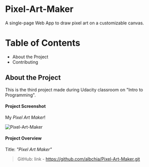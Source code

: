 # Pixel-Art-Maker
A single-page Web App to draw pixel art on a customizable canvas.

# Table of Contents
- About the Project
- Contributing

## About the Project
This is the third project made during Udacity classroom on "Intro to Programming".

#### Project Screenshot
My _Pixel Art Maker_!

![Pixel-Art-Maker](https://github.com/albchia/Pixel-Art-Maker/issues/3#issue-722229913)

#### Project Overview
Title: _"Pixel Art Maker"_

> GitHub: link - https://github.com/albchia/Pixel-Art-Maker.git

